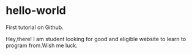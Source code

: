 # hello-world
First tutorial on Github.

Hey,there! I am student looking for good and eligible website to learn to program from.Wish me luck.
